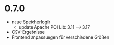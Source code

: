 0.7.0
=====
* neue Speicherlogik
    * update Apache POI Lib:  3.11 --> 3.17
* CSV-Ergebnisse
* Frontend anpassungen für verschiedene Größen

